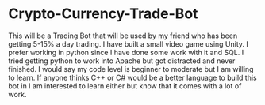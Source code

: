# Crypto-Currency-Trade-Bot
This will be a Trading Bot that will be used by my friend who has been getting 5-15% a day trading. I have built a small video game using Unity. I prefer working in python since I have done some work with it and SQL. I tried getting python to work into Apache but got distracted and never finished. I would say my code level is beginner to moderate but I am willing to learn. If anyone thinks C++ or C# would be a better language to build this bot in I am interested to learn either but know that it comes with a lot of work. 
